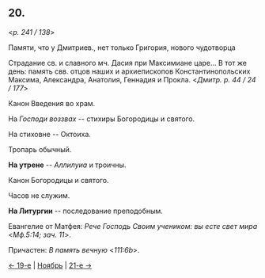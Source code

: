 
## 20.

<*p. 241 / 138*>

Памяти, что у Дмитриев., нет только Григория, нового чудотворца

Страдание св. и славного мч. Дасия при Максимиане царе...
В тот же день: память свв. отцов наших и архиепископов Константинопольских Максима, Александра, Анатолия, 
Геннадия и Прокла. 
<*Дмитр. p. 44 / 24 / 177*>

Канон Введения во храм. 

На *Господи воззвах* -- стихиры Богородицы и святого. 

На стиховне -- Октоиха.

Тропарь обычный. 

**На утрене** -- *Аллилуиа* и троичны. 

Канон Богородицы и святого. 

Часов не служим. 

**На Литургии** -- последование преподобным.

Евангелие от Матфея: *Рече Господь Своим учеником: вы есте свет мира* <*Мф.5:14; зач. 11*>. 

Причастен: *В память вечную* <*111:6b*>. 

[← 19-е](11_19_GMT.ru.md) | [Ноябрь](README.md#20-й) | [21-е →](11_21_GMT.ru.md)
